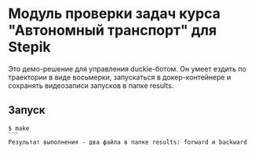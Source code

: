 # Модуль проверки задач курса "Автономный транспорт" для Stepik

Это демо-решение для управления duckie-ботом. Он умеет ездить по траектории в виде восьмерки, запускаться 
в докер-контейнере и сохранять видеозаписи запусков в папке results.

## Запуск
````
$ make  
```
Результат выполнения - два файла в папке results: forward и backward
